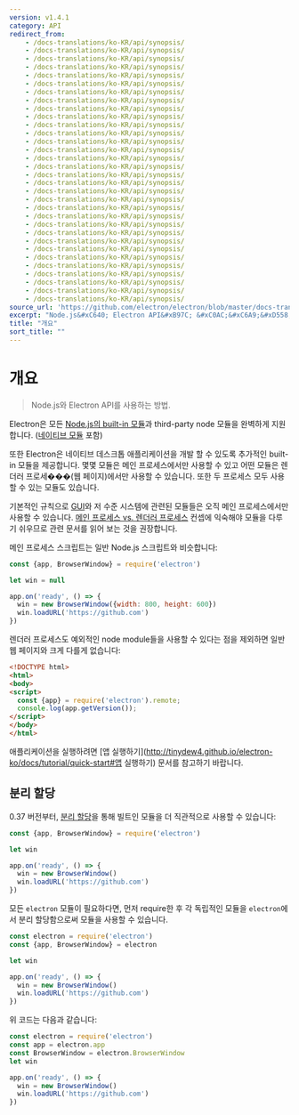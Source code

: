 ```yaml
---
version: v1.4.1
category: API
redirect_from:
    - /docs-translations/ko-KR/api/synopsis/
    - /docs-translations/ko-KR/api/synopsis/
    - /docs-translations/ko-KR/api/synopsis/
    - /docs-translations/ko-KR/api/synopsis/
    - /docs-translations/ko-KR/api/synopsis/
    - /docs-translations/ko-KR/api/synopsis/
    - /docs-translations/ko-KR/api/synopsis/
    - /docs-translations/ko-KR/api/synopsis/
    - /docs-translations/ko-KR/api/synopsis/
    - /docs-translations/ko-KR/api/synopsis/
    - /docs-translations/ko-KR/api/synopsis/
    - /docs-translations/ko-KR/api/synopsis/
    - /docs-translations/ko-KR/api/synopsis/
    - /docs-translations/ko-KR/api/synopsis/
    - /docs-translations/ko-KR/api/synopsis/
    - /docs-translations/ko-KR/api/synopsis/
    - /docs-translations/ko-KR/api/synopsis/
    - /docs-translations/ko-KR/api/synopsis/
    - /docs-translations/ko-KR/api/synopsis/
    - /docs-translations/ko-KR/api/synopsis/
    - /docs-translations/ko-KR/api/synopsis/
    - /docs-translations/ko-KR/api/synopsis/
    - /docs-translations/ko-KR/api/synopsis/
    - /docs-translations/ko-KR/api/synopsis/
    - /docs-translations/ko-KR/api/synopsis/
    - /docs-translations/ko-KR/api/synopsis/
    - /docs-translations/ko-KR/api/synopsis/
    - /docs-translations/ko-KR/api/synopsis/
    - /docs-translations/ko-KR/api/synopsis/
    - /docs-translations/ko-KR/api/synopsis/
    - /docs-translations/ko-KR/api/synopsis/
    - /docs-translations/ko-KR/api/synopsis/
source_url: 'https://github.com/electron/electron/blob/master/docs-translations/ko-KR/api/synopsis.md'
excerpt: "Node.js&#xC640; Electron API&#xB97C; &#xC0AC;&#xC6A9;&#xD558;&#xB294; &#xBC29;&#xBC95;."
title: "개요"
sort_title: ""
---
```


# 개요

> Node.js와 Electron API를 사용하는 방법.

Electron은 모든 [Node.js의 built-in 모듈](http://nodejs.org/api/)과 third-party
node 모듈을 완벽하게 지원합니다. ([네이티브 모듈](http://tinydew4.github.io/electron-ko/docs/tutorial/using-native-node-modules)
포함)

또한 Electron은 네이티브 데스크톱 애플리케이션을 개발 할 수 있도록 추가적인 built-in
모듈을 제공합니다. 몇몇 모듈은 메인 프로세스에서만 사용할 수 있고 어떤 모듈은 렌더러
프로세���(웹 페이지)에서만 사용할 수 있습니다. 또한 두 프로세스 모두 사용할 수 있는
모듈도 있습니다.

기본적인 규칙으로 [GUI][gui]와 저 수준 시스템에 관련된 모듈들은 오직 메인
프로세스에서만 사용할 수 있습니다. [메인 프로세스 vs. 렌더러 프로세스](http://tinydew4.github.io/electron-ko/docs/tutorial/quick-start#메인-프로세스)
컨셉에 익숙해야 모듈을 다루기 쉬우므로 관련 문서를 읽어 보는 것을 권장합니다.

메인 프로세스 스크립트는 일반 Node.js 스크립트와 비슷합니다:

```javascript
const {app, BrowserWindow} = require('electron')

let win = null

app.on('ready', () => {
  win = new BrowserWindow({width: 800, height: 600})
  win.loadURL('https://github.com')
})
```

렌더러 프로세스도 예외적인 node module들을 사용할 수 있다는 점을 제외하면 일반 웹
페이지와 크게 다를게 없습니다:

```html
<!DOCTYPE html>
<html>
<body>
<script>
  const {app} = require('electron').remote;
  console.log(app.getVersion());
</script>
</body>
</html>
```

애플리케이션을 실행하려면 [앱 실행하기](http://tinydew4.github.io/electron-ko/docs/tutorial/quick-start#앱 실행하기)
문서를 참고하기 바랍니다.

## 분리 할당

0.37 버전부터, [분리 할당][destructuring-assignment]을 통해 빌트인 모듈을 더
직관적으로 사용할 수 있습니다:

```javascript
const {app, BrowserWindow} = require('electron')

let win

app.on('ready', () => {
  win = new BrowserWindow()
  win.loadURL('https://github.com')
})
```

모든 `electron` 모듈이 필요하다면, 먼저 require한 후 각 독립적인 모듈을
`electron`에서 분리 할당함으로써 모듈을 사용할 수 있습니다.

```javascript
const electron = require('electron')
const {app, BrowserWindow} = electron

let win

app.on('ready', () => {
  win = new BrowserWindow()
  win.loadURL('https://github.com')
})
```

위 코드는 다음과 같습니다:

```javascript
const electron = require('electron')
const app = electron.app
const BrowserWindow = electron.BrowserWindow
let win

app.on('ready', () => {
  win = new BrowserWindow()
  win.loadURL('https://github.com')
})
```

[gui]: https://en.wikipedia.org/wiki/Graphical_user_interface
[destructuring-assignment]: https://developer.mozilla.org/ko/docs/Web/JavaScript/Reference/Operators/Destructuring_assignment
